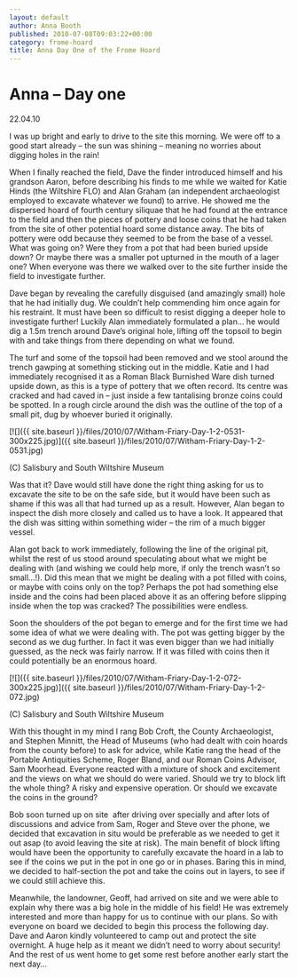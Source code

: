 ```yaml
---
layout: default
author: Anna Booth
published: 2010-07-08T09:03:22+00:00
category: frome-hoard
title: Anna Day One of the Frome Hoard
---
```


Anna – Day one
==============

22.04.10

I was up bright and early to drive to the site this morning. We were off to a good start already – the sun was shining – meaning no worries about digging holes in the rain!

When I finally reached the field, Dave the finder introduced himself and his grandson Aaron, before describing his finds to me while we waited for Katie Hinds (the Wiltshire FLO) and Alan Graham (an independent archaeologist employed to excavate whatever we found) to arrive. He showed me the dispersed hoard of fourth century siliquae that he had found at the entrance to the field and then the pieces of pottery and loose coins that he had taken from the site of other potential hoard some distance away. The bits of pottery were odd because they seemed to be from the base of a vessel. What was going on? Were they from a pot that had been buried upside down? Or maybe there was a smaller pot upturned in the mouth of a lager one? When everyone was there we walked over to the site further inside the field to investigate further.

Dave began by revealing the carefully disguised (and amazingly small) hole that he had initially dug. We couldn’t help commending him once again for his restraint. It must have been so difficult to resist digging a deeper hole to investigate further! Luckily Alan immediately formulated a plan… he would dig a 1.5m trench around Dave’s original hole, lifting off the topsoil to begin with and take things from there depending on what we found.

The turf and some of the topsoil had been removed and we stool around the trench gawping at something sticking out in the middle. Katie and I had immediately recognised it as a Roman Black Burnished Ware dish turned upside down, as this is a type of pottery that we often record. Its centre was cracked and had caved in – just inside a few tantalising bronze coins could be spotted. In a rough circle around the dish was the outline of the top of a small pit, dug by whoever buried it originally.

[![]({{ site.baseurl }}/files/2010/07/Witham-Friary-Day-1-2-0531-300x225.jpg)]({{ site.baseurl }}/files/2010/07/Witham-Friary-Day-1-2-0531.jpg)

(C) Salisbury and South Wiltshire Museum

Was that it? Dave would still have done the right thing asking for us to excavate the site to be on the safe side, but it would have been such as shame if this was all that had turned up as a result. However, Alan began to inspect the dish more closely and called us to have a look. It appeared that the dish was sitting within something wider – the rim of a much bigger vessel.

Alan got back to work immediately, following the line of the original pit, whilst the rest of us stood around speculating about what we might be dealing with (and wishing we could help more, if only the trench wasn’t so small…!). Did this mean that we might be dealing with a pot filled with coins, or maybe with coins only on the top? Perhaps the pot had something else inside and the coins had been placed above it as an offering before slipping inside when the top was cracked? The possibilities were endless.

Soon the shoulders of the pot began to emerge and for the first time we had some idea of what we were dealing with. The pot was getting bigger by the second as we dug further. In fact it was even bigger than we had initially guessed, as the neck was fairly narrow. If it was filled with coins then it could potentially be an enormous hoard.

[![]({{ site.baseurl }}/files/2010/07/Witham-Friary-Day-1-2-072-300x225.jpg)]({{ site.baseurl }}/files/2010/07/Witham-Friary-Day-1-2-072.jpg)

(C) Salisbury and South Wiltshire Museum

With this thought in my mind I rang Bob Croft, the County Archaeologist, and Stephen Minnitt, the Head of Museums (who had dealt with coin hoards from the county before) to ask for advice, while Katie rang the head of the Portable Antiquities Scheme, Roger Bland, and our Roman Coins Advisor, Sam Moorhead. Everyone reacted with a mixture of shock and excitement and the views on what we should do were varied. Should we try to block lift the whole thing? A risky and expensive operation. Or should we excavate the coins in the ground?

Bob soon turned up on site  after driving over specially and after lots of discussions and advice from Sam, Roger and Steve over the phone, we decided that excavation in situ would be preferable as we needed to get it out asap (to avoid leaving the site at risk). The main benefit of block lifting would have been the opportunity to carefully excavate the hoard in a lab to see if the coins we put in the pot in one go or in phases. Baring this in mind, we decided to half-section the pot and take the coins out in layers, to see if we could still achieve this.

Meanwhile, the landowner, Geoff, had arrived on site and we were able to explain why there was a big hole in the middle of his field! He was extremely interested and more than happy for us to continue with our plans. So with everyone on board we decided to begin this process the following day. Dave and Aaron kindly volunteered to camp out and protect the site overnight. A huge help as it meant we didn’t need to worry about security! And the rest of us went home to get some rest before another early start the next day…